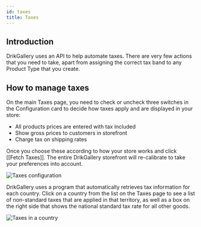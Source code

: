 ```yaml
---
id: taxes
title: Taxes
---
```

## Introduction

DrikGallery uses an API to help automate taxes. There are very few actions that you need to take, apart from assigning the correct tax band to any Product Type that you create. 

## How to manage taxes

On the main Taxes page, you need to check or uncheck three switches in the Configuration card to decide how taxes apply and are displayed in your store:

- All products prices are entered with tax included
- Show gross prices to customers in storefront
- Charge tax on shipping rates

Once you choose these according to how your store works and click [[Fetch&nbsp;Taxes]]. The entire DrikGallery storefront will re-calibrate to take your preferences into account.

![Taxes configuration](assets/dashboard-config/config10.JPG)

DrikGallery uses a program that automatically retrieves tax information for each country. Click on a country from the list on the Taxes page to see a list of non-standard taxes that are applied in that territory, as well as a box on the right side that shows the national standard tax rate for all other goods.

![Taxes in a country](assets/dashboard-config/config11.JPG)
